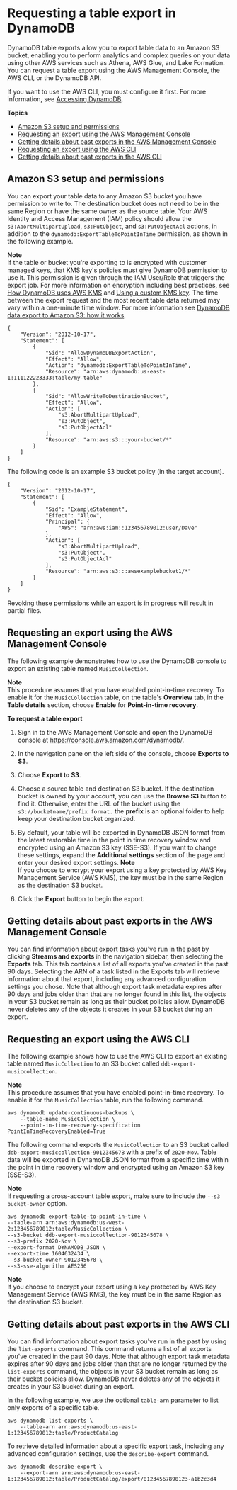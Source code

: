 # Requesting a table export in DynamoDB<a name="S3DataExport_Requesting"></a>

DynamoDB table exports allow you to export table data to an Amazon S3 bucket, enabling you to perform analytics and complex queries on your data using other AWS services such as Athena, AWS Glue, and Lake Formation\. You can request a table export using the AWS Management Console, the AWS CLI, or the DynamoDB API\.

If you want to use the AWS CLI, you must configure it first\. For more information, see [Accessing DynamoDB](AccessingDynamoDB.md)\.

**Topics**
+ [Amazon S3 setup and permissions](#S3DataExport_Requesting_Permissions)
+ [Requesting an export using the AWS Management Console](#S3DataExport_Requesting_Console)
+ [Getting details about past exports in the AWS Management Console](#S3DataExport_Requesting_Console_Details)
+ [Requesting an export using the AWS CLI](#S3DataExport_Requesting_CLI)
+ [Getting details about past exports in the AWS CLI](#S3DataExport_Requesting_CLI_Details)

## Amazon S3 setup and permissions<a name="S3DataExport_Requesting_Permissions"></a>

You can export your table data to any Amazon S3 bucket you have permission to write to\. The destination bucket does not need to be in the same Region or have the same owner as the source table\. Your AWS Identity and Access Management \(IAM\) policy should allow the `s3:AbortMultipartUpload`, `s3:PutObject`, and `s3:PutObjectAcl` actions, in addition to the `dynamodb:ExportTableToPointInTime` permission, as shown in the following example\.

**Note**  
If the table or bucket you're exporting to is encrypted with customer managed keys, that KMS key's policies must give DynamoDB permission to use it\. This permission is given through the IAM User/Role that triggers the export job\. For more information on encryption including best practices, see [How DynamoDB uses AWS KMS](https://docs.aws.amazon.com/kms/latest/developerguide/services-dynamodb.html) and [Using a custom KMS key](https://aws.amazon.com/premiumsupport/knowledge-center/s3-bucket-access-default-encryption/)\.
The time between the export request and the most recent table data returned may vary within a one\-minute time window\. For more information see [DynamoDB data export to Amazon S3: how it works](S3DataExport.HowItWorks.md)\.

```
{
    "Version": "2012-10-17",
    "Statement": [
        {
            "Sid": "AllowDynamoDBExportAction",
            "Effect": "Allow",
            "Action": "dynamodb:ExportTableToPointInTime",
            "Resource": "arn:aws:dynamodb:us-east-1:111122223333:table/my-table"
        },
        {
            "Sid": "AllowWriteToDestinationBucket",
            "Effect": "Allow",
            "Action": [
                "s3:AbortMultipartUpload",
                "s3:PutObject",
                "s3:PutObjectAcl"
            ],
            "Resource": "arn:aws:s3:::your-bucket/*"
        }
    ]
}
```

The following code is an example S3 bucket policy \(in the target account\)\.

```
{
    "Version": "2012-10-17",
    "Statement": [
        {
            "Sid": "ExampleStatement",
            "Effect": "Allow",
            "Principal": {
                "AWS": "arn:aws:iam::123456789012:user/Dave"
            },
            "Action": [
                "s3:AbortMultipartUpload",
                "s3:PutObject",
                "s3:PutObjectAcl"
            ],
            "Resource": "arn:aws:s3:::awsexamplebucket1/*"
        }
    ]
}
```

Revoking these permissions while an export is in progress will result in partial files\.

## Requesting an export using the AWS Management Console<a name="S3DataExport_Requesting_Console"></a>

The following example demonstrates how to use the DynamoDB console to export an existing table named `MusicCollection`\.

**Note**  
This procedure assumes that you have enabled point\-in\-time recovery\. To enable it for the `MusicCollection` table, on the table's **Overview** tab, in the **Table details** section, choose **Enable** for **Point\-in\-time recovery**\.

**To request a table export**

1. Sign in to the AWS Management Console and open the DynamoDB console at [https://console\.aws\.amazon\.com/dynamodb/](https://console.aws.amazon.com/dynamodb/)\.

1. In the navigation pane on the left side of the console, choose **Exports to S3**\.

1. Choose **Export to S3**\.

1. Choose a source table and destination S3 bucket\. If the destination bucket is owned by your account, you can use the **Browse S3** button to find it\. Otherwise, enter the URL of the bucket using the `s3://bucketname/prefix format.` the **prefix** is an optional folder to help keep your destination bucket organized\.

1. By default, your table will be exported in DynamoDB JSON format from the latest restorable time in the point in time recovery window and encrypted using an Amazon S3 key \(SSE\-S3\)\. If you want to change these settings, expand the **Additional settings** section of the page and enter your desired export settings\.
**Note**  
If you choose to encrypt your export using a key protected by AWS Key Management Service \(AWS KMS\), the key must be in the same Region as the destination S3 bucket\.

1. Click the **Export** button to begin the export\.

## Getting details about past exports in the AWS Management Console<a name="S3DataExport_Requesting_Console_Details"></a>

You can find information about export tasks you've run in the past by clicking **Streams and exports** in the navigation sidebar, then selecting the **Exports** tab\. This tab contains a list of all exports you've created in the past 90 days\. Selecting the ARN of a task listed in the Exports tab will retrieve information about that export, including any advanced configuration settings you chose\. Note that although export task metadata expires after 90 days and jobs older than that are no longer found in this list, the objects in your S3 bucket remain as long as their bucket policies allow\. DynamoDB never deletes any of the objects it creates in your S3 bucket during an export\.

## Requesting an export using the AWS CLI<a name="S3DataExport_Requesting_CLI"></a>

The following example shows how to use the AWS CLI to export an existing table named `MusicCollection` to an S3 bucket called `ddb-export-musiccollection`\.

**Note**  
This procedure assumes that you have enabled point\-in\-time recovery\. To enable it for the `MusicCollection` table, run the following command\.  

```
aws dynamodb update-continuous-backups \
    --table-name MusicCollection \
    --point-in-time-recovery-specification PointInTimeRecoveryEnabled=True
```

The following command exports the `MusicCollection` to an S3 bucket called `ddb-export-musiccollection-9012345678` with a prefix of `2020-Nov`\. Table data will be exported in DynamoDB JSON format from a specific time within the point in time recovery window and encrypted using an Amazon S3 key \(SSE\-S3\)\. 

**Note**  
If requesting a cross\-account table export, make sure to include the `--s3 bucket-owner` option\.

```
aws dynamodb export-table-to-point-in-time \
--table-arn arn:aws:dynamodb:us-west-2:123456789012:table/MusicCollection \
--s3-bucket ddb-export-musiccollection-9012345678 \
--s3-prefix 2020-Nov \
--export-format DYNAMODB_JSON \
--export-time 1604632434 \
--s3-bucket-owner 9012345678 \
--s3-sse-algorithm AES256
```

**Note**  
If you choose to encrypt your export using a key protected by AWS Key Management Service \(AWS KMS\), the key must be in the same Region as the destination S3 bucket\.

## Getting details about past exports in the AWS CLI<a name="S3DataExport_Requesting_CLI_Details"></a>

You can find information about export tasks you've run in the past by using the `list-exports` command\. This command returns a list of all exports you've created in the past 90 days\. Note that although export task metadata expires after 90 days and jobs older than that are no longer returned by the `list-exports` command, the objects in your S3 bucket remain as long as their bucket policies allow\. DynamoDB never deletes any of the objects it creates in your S3 bucket during an export\.

In the following example, we use the optional `table-arn` parameter to list only exports of a specific table\.

```
aws dynamodb list-exports \
    --table-arn arn:aws:dynamodb:us-east-1:123456789012:table/ProductCatalog
```

To retrieve detailed information about a specific export task, including any advanced configuration settings, use the `describe-export` command\.

```
aws dynamodb describe-export \
    --export-arn arn:aws:dynamodb:us-east-1:123456789012:table/ProductCatalog/export/01234567890123-a1b2c3d4
```